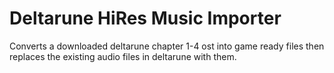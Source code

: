 # Deltarune HiRes Music Importer
Converts a downloaded deltarune chapter 1-4 ost into game ready files then replaces the existing audio files in deltarune with them.

